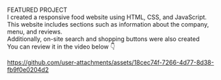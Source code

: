 FEATURED PROJECT
<br>
I created a responsive food website using HTML, CSS, and JavaScript.
<br>
This website includes sections such as information about the company, menu, and reviews.
<br>
Additionally, on-site search and shopping buttons were also created
<br>
You can review it in the video below &#128071;
<br>


 


https://github.com/user-attachments/assets/18cec74f-7266-4d77-8d38-fb9f0e0204d2

